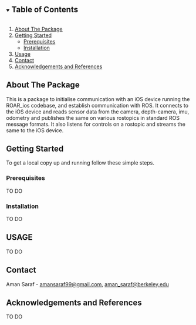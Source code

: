 <!-- TABLE OF CONTENTS -->
<details open="open">
  <summary><h2 style="display: inline-block">Table of Contents</h2></summary>
  <ol>
    <li>
      <a href="#about-the-package">About The Package</a>
    </li>
    <li>
      <a href="#getting-started">Getting Started</a>
      <ul>
        <li><a href="#prerequisites">Prerequisites</a></li>
        <li><a href="#installation">Installation</a></li>
      </ul>
    </li>
    <li><a href="#Usage">Usage</a></li>
    <li><a href="#contact">Contact</a></li>
    <li><a href="#Acknowledgements-and-references">Acknowledgements and References</a></li>
  </ol>
</details>



<!-- ABOUT THE Package -->
## About The Package

This is a package to initialise communication with an iOS device running the ROAR_ios codebase, and establish communication with ROS. It connects to the iOS device and reads sensor data from the camera, depth-camera, imu, odometry and publishes the same on various rostopics in standard ROS message formats. It also listens for controls on a rostopic and streams the same to the iOS device.


<!-- GETTING STARTED -->
## Getting Started

To get a local copy up and running follow these simple steps.

### Prerequisites

TO DO

### Installation

<!-- 1. Clone the repository and its dependencies
   ```bash
   git clone https://github.com/amansrf/cs294-137-hw2-amansrf.git
   ```
3. Download the SimEnvironments package from here: https://drive.google.com/file/d/13Xf_rKldxM0mgLmgZgbKe2Dg_VzIJBgL/view?usp=sharing

4. Open project folder in Unity to allow Unity to build.

5. Once built, load SampleScene from the Scenes folder.

6. Run the game and enjoy! -->
TO DO

<!-- LICENSE -->
<!-- ## License
Distributed under the MIT License. See `LICENSE` for more information. -->

<!-- USAGE -->
## USAGE

<!-- Watch a video walkthrough of the game here: https://youtu.be/mrbI14FGsqc -->
TO DO

<!-- CONTACT -->
## Contact

Aman Saraf     - amansaraf99@gmail.com, aman_saraf@berkeley.edu


<!-- ACKNOWLEDGEMENTS -->
## Acknowledgements and References

TO DO